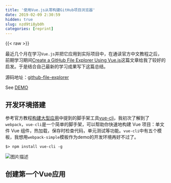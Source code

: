 ```yaml
---
title: '使用Vue.js从零构建GitHub项目浏览器' 
date: 2019-02-09 2:30:59
hidden: true
slug: nzd9ti8yb0h
categories: [reprint]
---
```


{{< raw >}}

                    
<p>最近几个月在学习<code>Vue.js</code>并把它应用到实际项目中，在通读官方中文教程之后，前期学习期间<a href="https://scotch.io/tutorials/create-a-github-file-explorer-using-vue-js" rel="nofollow noreferrer" target="_blank">Create a GitHub File Explorer Using Vue.js</a>这篇文章给我了较好的启发。于是结合自己最新的学习成果写下这篇总结。</p>
<p>源码地址：<a href="https://github.com/xiaoluoboding/vue-demo-collection/tree/master/github-file-explorer" rel="nofollow noreferrer" target="_blank">github-file-explorer</a></p>
<p>See <a href="http://xiaoluoboding.github.io/vue-demo-collection/github-file-explorer/" rel="nofollow noreferrer" target="_blank">DEMO</a></p>
<h2 id="articleHeader0">开发环境搭建</h2>
<p>参考官方教程<a href="http://cn.vuejs.org/guide/application.html" rel="nofollow noreferrer" target="_blank">构建大型应用</a>中提到的脚手架工具<a href="https://github.com/vuejs/vue-cli" rel="nofollow noreferrer" target="_blank">vue-cli</a>，我初次了解到了<code>webpack</code>，<code>vue-cli</code>是一个简单的脚手架，可以帮助你快速地构建 Vue 项目：单文件 Vue 组件，热加载，保存时检查代码，单元测试等功能。<code>vue-cli</code>中有五个模板，我想用<code>webpack-simple</code>模板作为demo的开发环境再好不过了。</p>
<div class="widget-codetool" style="display:none;">
      <div class="widget-codetool--inner">
      <span class="selectCode code-tool" data-toggle="tooltip" data-placement="top" title="" data-original-title="全选"></span>
      <span type="button" class="copyCode code-tool" data-toggle="tooltip" data-placement="top" data-clipboard-text="$> npm install vue-cli -g" title="" data-original-title="复制"></span>
      <span type="button" class="saveToNote code-tool" data-toggle="tooltip" data-placement="top" title="" data-original-title="放进笔记"></span>
      </div>
      </div><pre class="hljs avrasm"><code class="sh" style="word-break: break-word; white-space: initial;">$&gt; npm install vue-<span class="hljs-keyword">cli</span> -g</code></pre>
<p><span class="img-wrap"><img data-src="/img/bVxSkY" src="https://static.alili.tech/img/bVxSkY" alt="图片描述" title="图片描述" style="cursor: pointer; display: inline;"></span></p>
<h2 id="articleHeader1">创建第一个Vue应用</h2>
<div class="widget-codetool" style="display:none;">
      <div class="widget-codetool--inner">
      <span class="selectCode code-tool" data-toggle="tooltip" data-placement="top" title="" data-original-title="全选"></span>
      <span type="button" class="copyCode code-tool" data-toggle="tooltip" data-placement="top" data-clipboard-text="$> vue init webpack-simple github-file-explorer

$> cd github-file-explorer

$> npm install

$> npm run dev" title="" data-original-title="复制"></span>
      <span type="button" class="saveToNote code-tool" data-toggle="tooltip" data-placement="top" title="" data-original-title="放进笔记"></span>
      </div>
      </div><pre class="hljs mel"><code class="sh">$&gt; vue init webpack-simple github-<span class="hljs-keyword">file</span>-explorer

$&gt; cd github-<span class="hljs-keyword">file</span>-explorer

$&gt; npm install

$&gt; npm run dev</code></pre>
<p>打开浏览器，输入<code>http://localhost:8080</code></p>
<p>Boom，你会发现我们创建的第一个Vue应用启动了。</p>
<p><span class="img-wrap"><img data-src="/img/bVxSkZ" src="https://static.alili.tech/img/bVxSkZ" alt="图片描述" title="图片描述" style="cursor: pointer; display: inline;"></span></p>
<h3 id="articleHeader2">更改默认端口</h3>
<p><code>webpack-simple</code>集成了<code>webpack-dev-server</code>，默认启动的端口为<strong>8080</strong>，端口容易冲突。</p>
<p>翻阅文档，修改配置文件<code>package.json</code>，更换端口为<strong>8090</strong>。</p>
<div class="widget-codetool" style="display:none;">
      <div class="widget-codetool--inner">
      <span class="selectCode code-tool" data-toggle="tooltip" data-placement="top" title="" data-original-title="全选"></span>
      <span type="button" class="copyCode code-tool" data-toggle="tooltip" data-placement="top" data-clipboard-text="&quot;scripts&quot;: {
  &quot;dev&quot;: &quot;webpack-dev-server --inline --hot --port 8090&quot;,
  &quot;build&quot;: &quot;cross-env NODE_ENV=production webpack --progress --hide-modules&quot;
}," title="" data-original-title="复制"></span>
      <span type="button" class="saveToNote code-tool" data-toggle="tooltip" data-placement="top" title="" data-original-title="放进笔记"></span>
      </div>
      </div><pre class="json hljs"><code class="json"><span class="hljs-string">"scripts"</span>: {
  <span class="hljs-attr">"dev"</span>: <span class="hljs-string">"webpack-dev-server --inline --hot --port 8090"</span>,
  <span class="hljs-attr">"build"</span>: <span class="hljs-string">"cross-env NODE_ENV=production webpack --progress --hide-modules"</span>
},</code></pre>
<h3 id="articleHeader3">热重载</h3>
<p><code>webpack</code>结合<code>vue-loader</code>以及<code>vue-hot-reload-api</code>实现了热重载，让开发体验极速提升。保存秒级更新，再也不用reload浏览器了。那些年我们都习惯了<kbd>F5</kbd>。</p>
<p><span class="img-wrap"><img data-src="/img/bVxUkS" src="https://static.alili.tech/img/bVxUkS" alt="图片描述" title="图片描述" style="cursor: pointer;"></span></p>
<h2 id="articleHeader4">组件化开发体验</h2>
<ul>
<li><p>项目结构</p></li>
<li><p>引入资源</p></li>
<li><p>简单vue指令的使用</p></li>
<li><p>计算属性</p></li>
<li><p>数据观察</p></li>
<li><p>组件间数据传递</p></li>
</ul>
<h3 id="articleHeader5">项目结构</h3>
<p><span class="img-wrap"><img data-src="/img/bVxSk1" src="https://static.alili.tech/img/bVxSk1" alt="图片描述" title="图片描述" style="cursor: pointer;"></span></p>
<h3 id="articleHeader6">引入资源</h3>
<p>在index.html中引入资源，采用<code>jsdelivr</code>CDN加速。</p>
<div class="widget-codetool" style="display:none;">
      <div class="widget-codetool--inner">
      <span class="selectCode code-tool" data-toggle="tooltip" data-placement="top" title="" data-original-title="全选"></span>
      <span type="button" class="copyCode code-tool" data-toggle="tooltip" data-placement="top" data-clipboard-text="<!-- Bootstrap -->
<link rel=&quot;stylesheet&quot; href=&quot;https://cdn.jsdelivr.net/bootstrap/3.3.6/css/bootstrap.min.css&quot;>

<!-- Octicons -->
<link rel=&quot;stylesheet&quot; href=&quot;https://cdn.jsdelivr.net/octicons/3.5.0/octicons.css&quot;>" title="" data-original-title="复制"></span>
      <span type="button" class="saveToNote code-tool" data-toggle="tooltip" data-placement="top" title="" data-original-title="放进笔记"></span>
      </div>
      </div><pre class="xml hljs"><code class="html"><span class="hljs-comment">&lt;!-- Bootstrap --&gt;</span>
<span class="hljs-tag">&lt;<span class="hljs-name">link</span> <span class="hljs-attr">rel</span>=<span class="hljs-string">"stylesheet"</span> <span class="hljs-attr">href</span>=<span class="hljs-string">"https://cdn.jsdelivr.net/bootstrap/3.3.6/css/bootstrap.min.css"</span>&gt;</span>

<span class="hljs-comment">&lt;!-- Octicons --&gt;</span>
<span class="hljs-tag">&lt;<span class="hljs-name">link</span> <span class="hljs-attr">rel</span>=<span class="hljs-string">"stylesheet"</span> <span class="hljs-attr">href</span>=<span class="hljs-string">"https://cdn.jsdelivr.net/octicons/3.5.0/octicons.css"</span>&gt;</span></code></pre>
<h3 id="articleHeader7">简单vue指令的使用</h3>
<ul>
<li><p><code>v-model</code> 表单控件绑定</p></li>
<li><p><code>v-if</code> 根据表达式的值的真假条件渲染元素</p></li>
<li><p><code>v-for</code> 列表渲染</p></li>
<li><p><code>@click</code> 是<code>v-on:click</code>的简写，绑定事件监听</p></li>
</ul>
<h3 id="articleHeader8">计算属性</h3>
<p><code>computed</code>可以对Vue实例上的数据进行再计算，根据需求，再次拼接fullRepoUrl。</p>
<div class="widget-codetool" style="display:none;">
      <div class="widget-codetool--inner">
      <span class="selectCode code-tool" data-toggle="tooltip" data-placement="top" title="" data-original-title="全选"></span>
      <span type="button" class="copyCode code-tool" data-toggle="tooltip" data-placement="top" data-clipboard-text="fullRepoUrl: function() {
  return this.username + '/' + this.repo;
}" title="" data-original-title="复制"></span>
      <span type="button" class="saveToNote code-tool" data-toggle="tooltip" data-placement="top" title="" data-original-title="放进笔记"></span>
      </div>
      </div><pre class="javascript hljs"><code class="js">fullRepoUrl: <span class="hljs-function"><span class="hljs-keyword">function</span>(<span class="hljs-params"></span>) </span>{
  <span class="hljs-keyword">return</span> <span class="hljs-keyword">this</span>.username + <span class="hljs-string">'/'</span> + <span class="hljs-keyword">this</span>.repo;
}</code></pre>
<h3 id="articleHeader9">数据观察</h3>
<p><code>watch</code>可以观察每一个Vue实例上的数据变动。当数据发生变化的时候会触发方法。通过这个机制我们可以实现更换repo来触发列表更新。</p>
<div class="widget-codetool" style="display:none;">
      <div class="widget-codetool--inner">
      <span class="selectCode code-tool" data-toggle="tooltip" data-placement="top" title="" data-original-title="全选"></span>
      <span type="button" class="copyCode code-tool" data-toggle="tooltip" data-placement="top" data-clipboard-text="watch: {
  repo: function(newVal, oldVal) {
    this.path = '/';
    this.getFiles();
  }
}" title="" data-original-title="复制"></span>
      <span type="button" class="saveToNote code-tool" data-toggle="tooltip" data-placement="top" title="" data-original-title="放进笔记"></span>
      </div>
      </div><pre class="javascript hljs"><code class="js">watch: {
  <span class="hljs-attr">repo</span>: <span class="hljs-function"><span class="hljs-keyword">function</span>(<span class="hljs-params">newVal, oldVal</span>) </span>{
    <span class="hljs-keyword">this</span>.path = <span class="hljs-string">'/'</span>;
    <span class="hljs-keyword">this</span>.getFiles();
  }
}</code></pre>
<h3 id="articleHeader10">组件间数据传递</h3>
<blockquote><p>组件（Component）是Vue.js最强大的功能之一。</p></blockquote>
<p>在官方教程中<strong>组件</strong>占了绝大部分内容，说明组件在Vue中占有很重要的地位。</p>
<p>下图是我对<code>github-file-explorer</code>构建的简单<strong>组件链</strong>。</p>
<p><span class="img-wrap"><img data-src="/img/bVxSk2" src="https://static.alili.tech/img/bVxSk2" alt="图片描述" title="图片描述" style="cursor: pointer;"></span></p>
<p><code>main.js</code>，是Vue的根实例，它扩展了App.vue作为父组件。</p>
<div class="widget-codetool" style="display:none;">
      <div class="widget-codetool--inner">
      <span class="selectCode code-tool" data-toggle="tooltip" data-placement="top" title="" data-original-title="全选"></span>
      <span type="button" class="copyCode code-tool" data-toggle="tooltip" data-placement="top" data-clipboard-text="import Vue from 'vue'
import VueResource from 'vue-resource'
import App from './App.vue'

Vue.use(VueResource)

new Vue({
  el: 'body',
  components: { App }
})" title="" data-original-title="复制"></span>
      <span type="button" class="saveToNote code-tool" data-toggle="tooltip" data-placement="top" title="" data-original-title="放进笔记"></span>
      </div>
      </div><pre class="javascript hljs"><code class="js"><span class="hljs-keyword">import</span> Vue <span class="hljs-keyword">from</span> <span class="hljs-string">'vue'</span>
<span class="hljs-keyword">import</span> VueResource <span class="hljs-keyword">from</span> <span class="hljs-string">'vue-resource'</span>
<span class="hljs-keyword">import</span> App <span class="hljs-keyword">from</span> <span class="hljs-string">'./App.vue'</span>

Vue.use(VueResource)

<span class="hljs-keyword">new</span> Vue({
  <span class="hljs-attr">el</span>: <span class="hljs-string">'body'</span>,
  <span class="hljs-attr">components</span>: { App }
})</code></pre>
<ul>
<li><p>A，<code>App</code>作为父组件，建议App中不写业务逻辑，作为应用的layout，根据需求，做一个布局。比如：<strong>Header/Container/Sidebar</strong>。</p></li>
<li><p>B，<code>Github</code>是App组件的子组件，同时也是FileExplorer组件的父组件，实现form表单获取github文件API列表。</p></li>
<li><p>C，<code>FileExplorer</code>组件为Github组件的子组件，实现列表清单。</p></li>
</ul>
<p>组件关系：<code>App &gt; Github &gt; FileExplorer</code></p>
<p>父组件与子组件间通讯(使用Props传递数据)：</p>
<blockquote><p><strong>组件实例的作用域是孤立的</strong>。这意味着不能并且不应该在子组件的模板内直接引用父组件的数据。可以使用 <code>props</code> 把数据传给子组件。</p></blockquote>
<p><strong>父组件Github</strong>通过动态绑定Props向子组件传递数据</p>
<div class="widget-codetool" style="display:none;">
      <div class="widget-codetool--inner">
      <span class="selectCode code-tool" data-toggle="tooltip" data-placement="top" title="" data-original-title="全选"></span>
      <span type="button" class="copyCode code-tool" data-toggle="tooltip" data-placement="top" data-clipboard-text="<file-explorer :username=&quot;username&quot; :repo=&quot;repo&quot;></file-explorer>" title="" data-original-title="复制"></span>
      <span type="button" class="saveToNote code-tool" data-toggle="tooltip" data-placement="top" title="" data-original-title="放进笔记"></span>
      </div>
      </div><pre class="javascript hljs"><code class="js" style="word-break: break-word; white-space: initial;">&lt;file-explorer :username=<span class="hljs-string">"username"</span> :repo=<span class="hljs-string">"repo"</span>&gt;<span class="xml"><span class="hljs-tag">&lt;/<span class="hljs-name">file-explorer</span>&gt;</span></span></code></pre>
<p><strong>子组件FileExplorer</strong>通过Props接收父组件传递的数据</p>
<div class="widget-codetool" style="display:none;">
      <div class="widget-codetool--inner">
      <span class="selectCode code-tool" data-toggle="tooltip" data-placement="top" title="" data-original-title="全选"></span>
      <span type="button" class="copyCode code-tool" data-toggle="tooltip" data-placement="top" data-clipboard-text="props: {
  username: {
    type: String,
    required: true
  },
  repo: {
    type: String,
    required: true
  }
}," title="" data-original-title="复制"></span>
      <span type="button" class="saveToNote code-tool" data-toggle="tooltip" data-placement="top" title="" data-original-title="放进笔记"></span>
      </div>
      </div><pre class="javascript hljs"><code class="js">props: {
  <span class="hljs-attr">username</span>: {
    <span class="hljs-attr">type</span>: <span class="hljs-built_in">String</span>,
    <span class="hljs-attr">required</span>: <span class="hljs-literal">true</span>
  },
  <span class="hljs-attr">repo</span>: {
    <span class="hljs-attr">type</span>: <span class="hljs-built_in">String</span>,
    <span class="hljs-attr">required</span>: <span class="hljs-literal">true</span>
  }
},</code></pre>
<h2 id="articleHeader11">使用Vue插件</h2>
<blockquote><p><strong>vue-resource</strong>，通过 XMLHttpRequest 或 JSONP 发起请求并处理响应</p></blockquote>
<p>通过vue-resource请求github的API</p>
<div class="widget-codetool" style="display:none;">
      <div class="widget-codetool--inner">
      <span class="selectCode code-tool" data-toggle="tooltip" data-placement="top" title="" data-original-title="全选"></span>
      <span type="button" class="copyCode code-tool" data-toggle="tooltip" data-placement="top" data-clipboard-text="getFiles: function() {
  this.$http.get('https://api.github.com/repos/' + this.fullRepoUrl + '/contents' + this.path,
    function(data) {
      this.files = data;
    }
  );
}" title="" data-original-title="复制"></span>
      <span type="button" class="saveToNote code-tool" data-toggle="tooltip" data-placement="top" title="" data-original-title="放进笔记"></span>
      </div>
      </div><pre class="javascript hljs"><code class="js">getFiles: <span class="hljs-function"><span class="hljs-keyword">function</span>(<span class="hljs-params"></span>) </span>{
  <span class="hljs-keyword">this</span>.$http.get(<span class="hljs-string">'https://api.github.com/repos/'</span> + <span class="hljs-keyword">this</span>.fullRepoUrl + <span class="hljs-string">'/contents'</span> + <span class="hljs-keyword">this</span>.path,
    <span class="hljs-function"><span class="hljs-keyword">function</span>(<span class="hljs-params">data</span>) </span>{
      <span class="hljs-keyword">this</span>.files = data;
    }
  );
}</code></pre>
<h2 id="articleHeader12">使用Vue Devtools提升开发效率</h2>
<p>下图是对<code>github-file-explorer</code>组件链作用域的简单演示</p>
<p><span class="img-wrap"><img data-src="/img/bVxUk1" src="https://static.alili.tech/img/bVxUk1" alt="图片描述" title="图片描述" style="cursor: pointer;"></span></p>
<p><code>Vue Devtools</code>可以大大提升Vue应用的调试效率，再也不用<code>"{{" $data | json "}}"</code><br>打印调试数据了，并且它还可以调试Vuex，当你在使用Vuex时候可能对数据流转很困惑。那么使用Vue DevTools中的Vuex调试工具可以解决你的烦恼。关于Vuex的使用后续我会再写篇文章总结下，很好用的状态管理插件。不过Vue Devtools目前只有Chrome。意味着你只能在Chrome浏览器中才能使用Vue Devtools。</p>
<h2 id="articleHeader13">最终效果图</h2>
<p><span class="img-wrap"><img data-src="/img/bVxSk5" src="https://static.alili.tech/img/bVxSk5" alt="图片描述" title="图片描述" style="cursor: pointer;"></span></p>
<blockquote><p>原文：<a href="http://xlbd.me/vue-demo-github-file-explorer/" rel="nofollow noreferrer" target="_blank">使用Vue.js从零构建GitHub项目浏览器</a></p></blockquote>

                
{{< /raw >}}

# 版权声明
本文资源来源互联网，仅供学习研究使用，版权归该资源的合法拥有者所有，

本文仅用于学习、研究和交流目的。转载请注明出处、完整链接以及原作者。

原作者若认为本站侵犯了您的版权，请联系我们，我们会立即删除！

## 原文标题
使用Vue.js从零构建GitHub项目浏览器

## 原文链接
[https://segmentfault.com/a/1190000005651367](https://segmentfault.com/a/1190000005651367)

